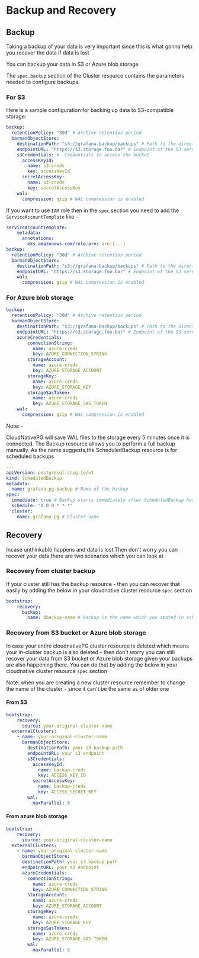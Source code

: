 # Backup and Recovery

## Backup

Taking a backup of your data is very important since this is what gonna help you recover the data if data is lost

You can backup your data in S3 or Azure blob storage

The `spec.backup` section of the Cluster resource contains the parameters needed to configure backups.

### For S3

Here is a sample configuration for backing up data to S3-compatible storage:

```yaml
backup:
  retentionPolicy: "30d" # Archive retention period
  barmanObjectStore:
    destinationPath: "s3://grafana-backup/backups" # Path to the directory
    endpointURL: "https://s3.storage.foo.bar" # Endpoint of the S3 service
    s3Credentials: #  Credentials to access the bucket
      accessKeyId:
        name: s3-creds
        key: accessKeyId
      secretAccessKey:
        name: s3-creds
        key: secretAccessKey
    wal:
      compression: gzip # WAL compression is enabled
```

If you want to use `IAM` role then in the `spec` section you need to
add the `ServiceAccountTemplate` like -

```yaml
serviceAccountTemplate:
    metadata:
      annotations:
        eks.amazonaws.com/role-arn: arn:[...]
backup:
  retentionPolicy: "30d" # Archive retention period
  barmanObjectStore:
    destinationPath: "s3://grafana-backup/backups" # Path to the directory
    endpointURL: "https://s3.storage.foo.bar" # Endpoint of the S3 service
    wal:
      compression: gzip # WAL compression is enabled
```

### For Azure blob storage

```yaml
backup:
  retentionPolicy: "30d" # Archive retention period
  barmanObjectStore:
    destinationPath: "s3://grafana-backup/backups" # Path to the directory
    endpointURL: "https://s3.storage.foo.bar" # Endpoint of the S3 service
    azureCredentials:
        connectionString:
          name: azure-creds
          key: AZURE_CONNECTION_STRING
        storageAccount:
          name: azure-creds
          key: AZURE_STORAGE_ACCOUNT
        storageKey:
          name: azure-creds
          key: AZURE_STORAGE_KEY
        storageSasToken:
          name: azure-creds
          key: AZURE_STORAGE_SAS_TOKEN
    wal:
      compression: gzip # WAL compression is enabled
```

Note: -

CloudNativePG will save WAL files to the storage every 5 minutes once it is connected.
The Backup resource allows you to perform a full backup manually.
As the name suggests,the ScheduledBackup resource is for scheduled backups

```yaml
---
apiVersion: postgresql.cnpg.io/v1
kind: ScheduledBackup
metadata:
  name: grafana-pg-backup # Name of the backup
spec:
  immediate: true # Backup starts immediately after ScheduledBackup has been created
  schedule: "0 0 0 * * *"
  cluster:
    name: grafana-pg # Cluster name
```

## Recovery

Incase unthinkable happens and data is lost.Then don't worry
you can recover your data,there are two scenarios which you can look at

### Recovery from cluster backup

If your cluster still has the backup resource - then you can recover
that easily by adding the below in your cloudnative cluster resource `spec` section

```yaml
bootstrap:
    recovery:
      backup:
        name: $backup-name # backup is the name which you stated in scheduled backup above
```

### Recovery from S3 bucket or Azure blob storage

In case your entire cloudnativePG cluster resource is deleted
which means your in-cluster backup is also deleted - then don't
worry you can still recover your data from S3 bucket or Azure blob
storage given your backups are also happening there.
You can do that by adding the below in your cloudnative cluster resource `spec` section

Note: when you are creating a new cluster resource remember to change
the name of the cluster - since it can't be the same as of older one

#### From S3

```yaml
bootstrap:
    recovery:
      source: your-original-cluster-name
  externalClusters:
    - name: your-original-cluster-name
      barmanObjectStore:
        destinationPath: your s3 backup path
        endpointURL: your s3 endpoint
        s3Credentials:
          accessKeyId:
            name: backup-creds
            key: ACCESS_KEY_ID
          secretAccessKey:
            name: backup-creds
            key: ACCESS_SECRET_KEY
        wal:
          maxParallel: 8
```

#### From azure blob storage

```yaml
bootstrap:
    recovery:
      source: your-original-cluster-name
  externalClusters:
    - name: your-original-cluster-name
      barmanObjectStore:
      destinationPath: your s3 backup path
      endpointURL: your s3 endpoint
      azureCredentials:
        connectionString:
          name: azure-creds
          key: AZURE_CONNECTION_STRING
        storageAccount:
          name: azure-creds
          key: AZURE_STORAGE_ACCOUNT
        storageKey:
          name: azure-creds
          key: AZURE_STORAGE_KEY
        storageSasToken:
          name: azure-creds
          key: AZURE_STORAGE_SAS_TOKEN
        wal:
          maxParallel: 8
```
